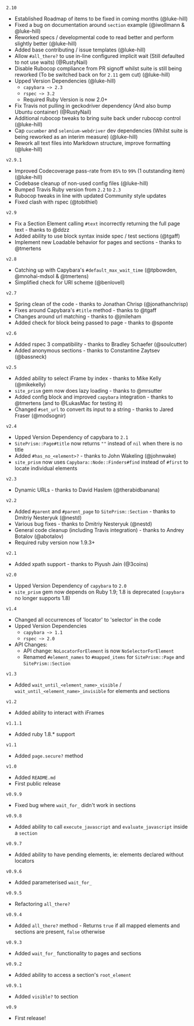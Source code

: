 <!-- `#206 last Update to this document` -->

`2.10`
- Established Roadmap of items to be fixed in coming months (@luke-hill)
- Fixed a bug on documentation around `section` example (@iwollmann & @luke-hill)
- Reworked specs / developmental code to read better and perform slightly better (@luke-hill)
- Added base contributing / issue templates (@luke-hill)
- Allow `#all_there?` to use in-line configured implicit wait (Still defaulted to not use waits) (@RustyNail)
- Disable Rubocop compliance from PR signoff whilst suite is still being reworked (To be switched back on for `2.11` gem cut) (@luke-hill)
- Upped Version Dependencies (@luke-hill)
  - `capybara ~> 2.3`
  - `rspec ~> 3.2`
  - Required Ruby Version is now 2.0+
- Fix Travis not pulling in geckodriver dependency (And also bump Ubuntu container) (@RustyNail)
- Additional rubocop tweaks to bring suite back under rubocop control (@luke-hill)
- Cap `cucumber` and `selenium-webdriver` dev dependencies (Whilst suite is being reworked as an interim measure) (@luke-hill)
- Rework all text files into Markdown structure, improve formatting (@luke-hill)

`v2.9.1`
- Improved Codecoverage pass-rate from `85%` to `99%` (1 outstanding item) (@luke-hill)
- Codebase cleanup of non-used config files (@luke-hill)
- Bumped Travis Ruby version from `2.2` to `2.3`
- Rubocop tweaks in line with updated Community style updates
- Fixed clash with rspec (@tobithiel)

`v2.9`
- Fix a Section Element calling `#text` incorrectly returning the full page text - thanks to @ddzz
- Added ability to use block syntax inside spec / test sections (@tgaff)
- Implement new Loadable behavior for pages and sections - thanks to @tmertens

`v2.8`
- Catching up with Capybara's `#default_max_wait_time` (@tpbowden, @mnohai-mdsol & @tmertens)
- Simplified check for URI scheme (@benlovell)

`v2.7`
- Spring clean of the code - thanks to Jonathan Chrisp (@jonathanchrisp)
- Fixes around Capybara's `#title` method - thanks to @tgaff
- Changes around url matching - thanks to @jmileham
- Added check for block being passed to page - thanks to @sponte

`v2.6`
- Added rspec 3 compatibility - thanks to Bradley Schaefer (@soulcutter)
- Added anonymous sections - thanks to Constantine Zaytsev (@bassneck)

`v2.5`
- Added ability to select iFrame by index - thanks to Mike Kelly (@mikekelly)
- `site_prism` gem now does lazy loading - thanks to @mrsutter
- Added config block and improved `capybara` integration - thanks to @tmertens (and to @LukasMac for testing it)
- Changed `#set_url` to convert its input to a string - thanks to Jared Fraser (@modsognir)

`v2.4`
- Upped Version Dependency of capybara to `2.1`
- `SitePrism::Page#title` now returns `""` instead of `nil` when there is no title
- Added `#has_no_<element>?` - thanks to John Wakeling (@johnwake)
- `site_prism` now uses `Capybara::Node::Finders#find` instead of `#first` to locate individual elements

`v2.3`
- Dynamic URLs - thanks to David Haslem (@therabidbanana)

`v2.2`
- Added `#parent` and `#parent_page` to `SitePrism::Section` - thanks to Dmitriy Nesteryuk (@nestd)
- Various bug fixes - thanks to Dmitriy Nesteryuk (@nestd)
- General code cleanup (including Travis integration) - thanks to Andrey Botalov (@abotalov)
- Required ruby version now 1.9.3+

`v2.1`
- Added xpath support - thanks to Piyush Jain (@3coins)

`v2.0`
- Upped Version Dependency of `capybara` to `2.0`
- `site_prism` gem now depends on Ruby 1.9; 1.8 is deprecated (`capybara` no longer supports 1.8)

`v1.4`
- Changed all occurrences of 'locator' to 'selector' in the code
- Upped Version Dependencies
  - `capybara ~> 1.1`
  - `rspec ~> 2.0`
- API Changes:
  - API change: `NoLocatorForElement` is now `NoSelectorForElement`
  - Renamed `#element_names` to `#mapped_items` for `SitePrism::Page` and `SitePrism::Section`

`v1.3`
- Added `wait_until_<element_name>_visible` / `wait_until_<element_name>_invisible` for elements and sections

`v1.2`
- Added ability to interact with iFrames

`v1.1.1`
- Added ruby 1.8.* support

`v1.1`
- Added `page.secure?` method

`v1.0`
- Added `README.md`
- First public release

`v0.9.9`
- Fixed bug where `wait_for_` didn't work in sections

`v0.9.8`
- Added ability to call `execute_javascript` and `evaluate_javascript` inside a `section`

`v0.9.7`
- Added ability to have pending elements, ie: elements declared without locators

`v0.9.6`
- Added parameterised `wait_for_`

`v0.9.5`
- Refactoring `all_there?`

`v0.9.4`
- Added `all_there?` method - Returns `true` if all mapped elements and sections are present, `false` otherwise

`v0.9.3`
- Added `wait_for_` functionality to pages and sections

`v0.9.2`
- Added ability to access a section's `root_element`

`v0.9.1`
- Added `visible?` to section

`v0.9`
- First release!
